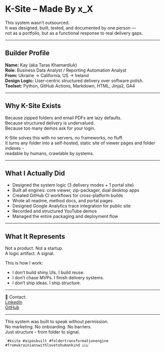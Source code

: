 # K-Site – Made By x_X

This system wasn’t outsourced.  
It was designed, built, tested, and documented by one person —  
not as a portfolio, but as a functional response to real delivery gaps.

---

## Builder Profile

**Name:** Kay (aka Taras Khamardiuk)  
**Role:** Business Data Analyst / Reporting Automation Analyst  
**From:** Ukraine → California, US → Ireland  
**Design Logic:** User-centric structured delivery over software polish.  
**Toolset:** Python, GitHub Actions, Markdown, HTML, Jinja2, GA4

---

## Why K-Site Exists

Because zipped folders and email PDFs are lazy defaults.  
Because structured delivery is undervalued.  
Because too many demos ask for your login.  

K-Site solves this with no servers, no frameworks, no fluff.  
It turns any folder into a self-hosted, static site of viewer pages and folder indexes -  
readable by humans, crawlable by systems.  

---

## What I Actually Did

- Designed the system logic (3 delivery modes + 1 portal site)  
- Built all engines: core viewer, zip-packager, dual desktop apps  
- Created GitHub CI workflows for cross-platform builds  
- Wrote all readme, method docs, and portal pages  
- Designed Google Analytics trace integration for public site
- Recorded and structured YouTube demos  
- Managed the entire packaging and deployment flow

---

## What It Represents

Not a product. Not a startup.  
A logic artifact. A signal. 

This is how I work:  
- I don’t build shiny UIs. I build reuse.  
- I don’t chase MVPs. I finish delivery systems.  
- I don’t ship ideas. I ship structure.

---

📎 Contact:  
[LinkedIn](https://linkedin.com/in/taras-khamardiuk)  
[GitHub](https://github.com/TK51)

---

This system was built to speak without permission.  
No marketing. No onboarding. No barriers.  
Just structure - from folder to signal.

    `#ksite #aiposbuilt #foldertransformationengine #fromukrainianswithlovetohumankind 🇺🇦`
